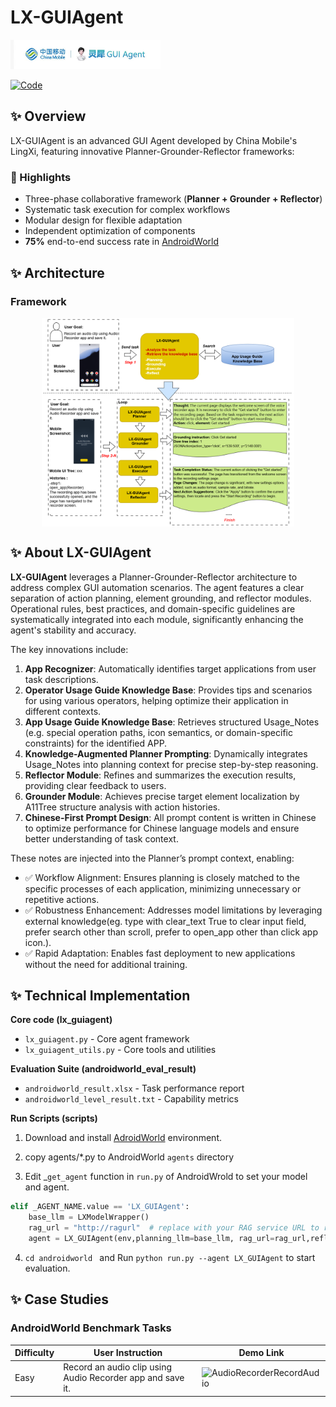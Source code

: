 # LX-GUIAgent

<img src="./images/lingxi_logo.jpg" alt="LingXi Logo" width="240">

[![Code](https://img.shields.io/badge/V1-Code-green)](https://github.com/LX-GUIAgent/LX-GUIAgent)

## ✨ Overview  

LX-GUIAgent is an advanced GUI Agent developed by China Mobile's LingXi, featuring innovative Planner-Grounder-Reflector frameworks:


### 🎯 Highlights
- Three-phase collaborative framework (**Planner + Grounder + Reflector**)
- Systematic task execution for complex workflows
- Modular design for flexible adaptation
- Independent optimization of components
- **75%** end-to-end success rate in [AndroidWorld](https://github.com/google-research/android_world)  


## ✨ Architecture

### Framework

<img src="./images/LX-GUIAgent-workflow.png" alt="LX-GUIAgent Workflow" style="max-width: 80%; display: block; margin: 0 auto;">



## ✨ About LX-GUIAgent

**LX-GUIAgent** leverages a Planner-Grounder-Reflector architecture to address complex GUI automation scenarios. The agent features a clear separation of action planning, element grounding, and reflector modules. Operational rules, best practices, and domain-specific guidelines are systematically integrated into each module, significantly enhancing the agent's stability and accuracy.

The key innovations include:
1. **App Recognizer**: Automatically identifies target applications from user task descriptions.
2. **Operator Usage Guide Knowledge Base**: Provides tips and scenarios for using various operators, helping optimize their application in different contexts.
3. **App Usage Guide Knowledge Base**: Retrieves structured Usage_Notes (e.g. special operation paths, icon semantics, or domain-specific constraints) for the identified APP.
4. **Knowledge-Augmented Planner Prompting**: Dynamically integrates Usage_Notes into planning context for precise step-by-step reasoning.
5. **Reflector Module**: Refines and summarizes the execution results, providing clear feedback to users.
6. **Grounder Module**: Achieves precise target element localization by A11Tree structure analysis with action histories.
7. **Chinese-First Prompt Design**: All prompt content is written in Chinese to optimize performance for Chinese language models and ensure better understanding of task context.

These notes are injected into the Planner’s prompt context, enabling:

- ✅ Workflow Alignment: Ensures planning is closely matched to the specific processes of each application, minimizing unnecessary or repetitive actions.
- ✅ Robustness Enhancement: Addresses model limitations by leveraging external knowledge(eg. type with clear_text True to clear input field, prefer search other than scroll, prefer to open_app other than click app icon.).
- ✅ Rapid Adaptation: Enables fast deployment to new applications without the need for additional training.


## ✨ Technical Implementation

**Core code (lx_guiagent)**

- `lx_guiagent.py` - Core agent framework  
- `lx_guiagent_utils.py` - Core tools and utilities


**Evaluation Suite (androidworld_eval_result)**

- `androidworld_result.xlsx` - Task performance report
- `androidworld_level_result.txt` - Capability metrics

**Run Scripts (scripts)**

1. Download and install [AdroidWorld](https://github.com/google-research/android_world) environment.

2. copy agents/*.py to AndroidWorld `agents` directory

3. Edit _`get_agent` function in `run.py` of AndroidWrold to set your model and agent.

```python
elif _AGENT_NAME.value == 'LX_GUIAgent':
    base_llm = LXModelWrapper()
    rag_url = "http://ragurl"  # replace with your RAG service URL to retrieve app knowledge
    agent = LX_GUIAgent(env,planning_llm=base_llm, rag_url=rag_url,reflector_llm=base_llm, grounding_llm=base_llm)
```

4. `cd androidworld ` and Run `python run.py --agent LX_GUIAgent` to start evaluation.

## ✨ Case Studies  

### AndroidWorld Benchmark Tasks

| Difficulty | User Instruction | Demo Link                                                               |
|------------|-------------|-------------------------------------------------------------------------|
| Easy       | Record an audio clip using Audio Recorder app and save it. | <img src="images/AudioRecorderRecordAudio.gif" alt="AudioRecorderRecordAudio" width="400"> |
